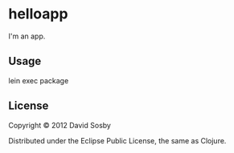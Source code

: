 # helloapp

I'm an app. 

## Usage

lein exec package

## License

Copyright © 2012 David Sosby

Distributed under the Eclipse Public License, the same as Clojure.
